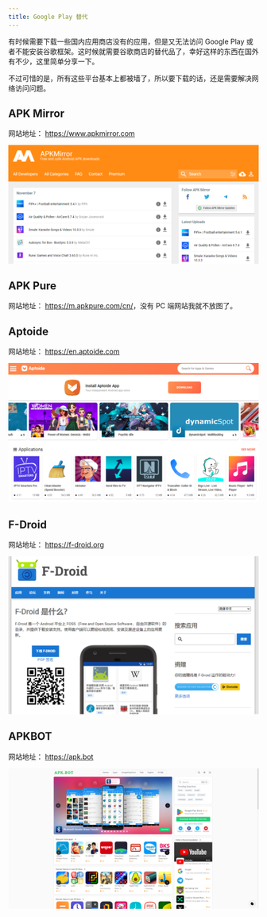 ```yaml
---
title: Google Play 替代
---
```


有时候需要下载一些国内应用商店没有的应用，但是又无法访问 Google Play 或者不能安装谷歌框架。这时候就需要谷歌商店的替代品了，幸好这样的东西在国外有不少，这里简单分享一下。

不过可惜的是，所有这些平台基本上都被墙了，所以要下载的话，还是需要解决网络访问问题。

## APK Mirror

网站地址： <https://www.apkmirror.com>

![Apk Mirror](../../../assets/image/apkmirror.png)

## APK Pure

网站地址： <https://m.apkpure.com/cn/>，没有 PC 端网站我就不放图了。

## Aptoide

网站地址： <https://en.aptoide.com>

![Aptoide](../../../assets/image/aptoide.png)

## F-Droid

网站地址： <https://f-droid.org>

![F-Droid](../../../assets/image/f-droid.png)

## APKBOT

网站地址： <https://apk.bot>

![APKBOT](../../../assets/image/apkbot.png)